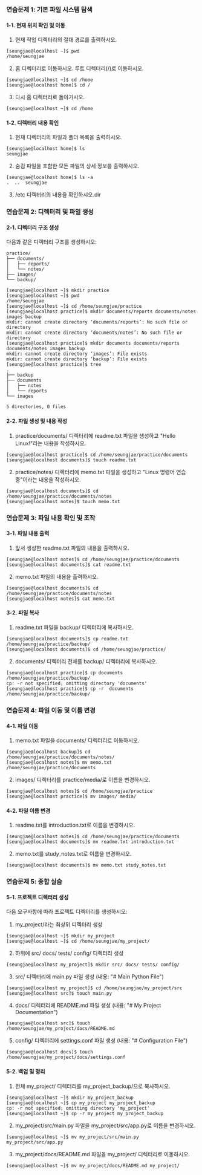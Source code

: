 ### 연습문제 1: 기본 파일 시스템 탐색
#### 1-1. 현재 위치 확인 및 이동
1. 현재 작업 디렉터리의 절대 경로를 출력하시오.
```shell
[seungjae@localhost ~]$ pwd
/home/seungjae
```
2. 홈 디렉터리로 이동하시오.
루트 디렉터리(/)로 이동하시오.
```shell
[seungjae@localhost ~]$ cd /home
[seungjae@localhost home]$ cd /
```
3. 다시 홈 디렉터리로 돌아가시오.
```shell
[seungjae@localhost ~]$ cd /home
```

#### 1-2. 디렉터리 내용 확인
1. 현재 디렉터리의 파일과 폴더 목록을 출력하시오.
```shell
[seungjae@localhost home]$ ls
seungjae
```
2. 숨김 파일을 포함한 모든 파일의 상세 정보를 출력하시오.
```shell
[seungjae@localhost home]$ ls -a
.  ..  seungjae
```
3. /etc 디렉터리의 내용을 확인하시오.dir
### 연습문제 2: 디렉터리 및 파일 생성
#### 2-1. 디렉터리 구조 생성
다음과 같은 디렉터리 구조를 생성하시오:
```shell
practice/
├── documents/
│   ├── reports/
│   └── notes/
├── images/
└── backup/
```
```shell
[seungjae@localhost ~]$ mkdir practice
[seungjae@localhost ~]$ pwd
/home/seungjae
[seungjae@localhost ~]$ cd /home/seungjae/practice
[seungjae@localhost practice]$ mkdir documents/reports documents/notes images backup
mkdir: cannot create directory ‘documents/reports’: No such file or directory
mkdir: cannot create directory ‘documents/notes’: No such file or directory
[seungjae@localhost practice]$ mkdir documents documents/reports documents/notes images backup
mkdir: cannot create directory ‘images’: File exists
mkdir: cannot create directory ‘backup’: File exists
[seungjae@localhost practice]$ tree
.
├── backup
├── documents
│   ├── notes
│   └── reports
└── images

5 directories, 0 files
```
#### 2-2. 파일 생성 및 내용 작성
1. practice/documents/ 디렉터리에 readme.txt 파일을 생성하고 "Hello Linux!"라는 내용을 작성하시오.
```shell
[seungjae@localhost practice]$ cd /home/seungjae/practice/documents
[seungjae@localhost documents]$ touch readme.txt
```
2. practice/notes/ 디렉터리에 memo.txt 파일을 생성하고 "Linux 명령어 연습 중"이라는 내용을 작성하시오.
```shell
[seungjae@localhost documents]$ cd /home/seungjae/practice/documents/notes
[seungjae@localhost notes]$ touch memo.txt
```
### 연습문제 3: 파일 내용 확인 및 조작
#### 3-1. 파일 내용 출력
1. 앞서 생성한 readme.txt 파일의 내용을 출력하시오.
```shell
[seungjae@localhost notes]$ cd /home/seungjae/practice/documents
[seungjae@localhost documents]$ cat readme.txt 
```
2. memo.txt 파일의 내용을 출력하시오.
```shell
[seungjae@localhost documents]$ cd /home/seungjae/practice/documents/notes
[seungjae@localhost notes]$ cat memo.txt
```
#### 3-2. 파일 복사
1. readme.txt 파일을 backup/ 디렉터리에 복사하시오.
```shell
[seungjae@localhost documents]$ cp readme.txt /home/seungjae/practice/backup/
[seungjae@localhost documents]$ cd /home/seungjae/practice/
```
2. documents/ 디렉터리 전체를 backup/ 디렉터리에 복사하시오.
```shell
[seungjae@localhost practice]$ cp documents /home/seungjae/practice/backup/
cp: -r not specified; omitting directory 'documents'
[seungjae@localhost practice]$ cp -r  documents /home/seungjae/practice/backup/
```
### 연습문제 4: 파일 이동 및 이름 변경
#### 4-1. 파일 이동
1. memo.txt 파일을 documents/ 디렉터리로 이동하시오.
```shell
[seungjae@localhost backup]$ cd /home/seungjae/practice/documents/notes/
[seungjae@localhost notes]$ mv memo.txt /home/seungjae/practice/documents
```
2. images/ 디렉터리를 practice/media/로 이름을 변경하시오.
```shell
[seungjae@localhost notes]$ cd /home/seungjae/practice
[seungjae@localhost practice]$ mv images/ media/
```
#### 4-2. 파일 이름 변경
1. readme.txt를 introduction.txt로 이름을 변경하시오.
```shell
[seungjae@localhost notes]$ cd /home/seungjae/practice/documents
[seungjae@localhost documents]$ mv readme.txt introduction.txt
```
2. memo.txt를 study_notes.txt로 이름을 변경하시오.
```shell
[seungjae@localhost documents]$ mv memo.txt study_notes.txt
```
### 연습문제 5: 종합 실습
#### 5-1. 프로젝트 디렉터리 생성
다음 요구사항에 따라 프로젝트 디렉터리를 생성하시오:
1. my_project/라는 최상위 디렉터리 생성
```shell
[seungjae@localhost ~]$ mkdir my_project
[seungjae@localhost ~]$ cd /home/seungjae/my_project/
```
2. 하위에 src/ docs/ tests/ config/ 디렉터리 생성
```shell
[seungjae@localhost my_project]$ mkdir src/ docs/ tests/ config/
```
3. src/ 디렉터리에 main.py 파일 생성 (내용: "# Main Python File")
```shell
[seungjae@localhost my_project]$ cd /home/seungjae/my_project/src
[seungjae@localhost src]$ touch main.py
```
4. docs/ 디렉터리에 README.md 파일 생성 (내용: "# My Project Documentation")
```shell
[seungjae@localhost src]$ touch /home/seungjae/my_project/docs/README.md
```
5. config/ 디렉터리에 settings.conf 파일 생성 (내용: "# Configuration File")
```shell
[seungjae@localhost docs]$ touch /home/seungjae/my_project/docs/settings.conf
```
#### 5-2. 백업 및 정리
1. 전체 my_project/ 디렉터리를 my_project_backup/으로 복사하시오.
```shell
[seungjae@localhost ~]$ mkdir my_project_backup
[seungjae@localhost ~]$ cp my_project my_project_backup
cp: -r not specified; omitting directory 'my_project'
[seungjae@localhost ~]$ cp -r my_project my_project_backup
```
2. my_project/src/main.py 파일을 my_project/src/app.py로 이름을 변경하시오.
```shell
[seungjae@localhost ~]$ mv my_project/src/main.py my_project/src/app.py
```

3. my_project/docs/README.md 파일을 my_project/ 디렉터리로 이동하시오.
```shell
[seungjae@localhost ~]$ mv my_project/docs/README.md my_project/
```
